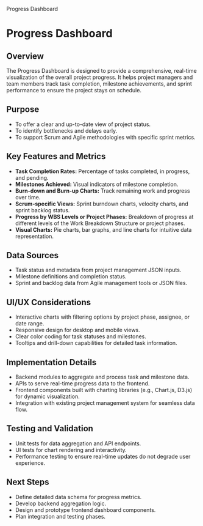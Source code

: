 Progress Dashboard



# Progress Dashboard

## Overview

The Progress Dashboard is designed to provide a comprehensive, real-time visualization of the overall project progress. It helps project managers and team members track task completion, milestone achievements, and sprint performance to ensure the project stays on schedule.

## Purpose

* To offer a clear and up-to-date view of project status.
* To identify bottlenecks and delays early.
* To support Scrum and Agile methodologies with specific sprint metrics.

## Key Features and Metrics

* **Task Completion Rates:** Percentage of tasks completed, in progress, and pending.
* **Milestones Achieved:** Visual indicators of milestone completion.
* **Burn-down and Burn-up Charts:** Track remaining work and progress over time.
* **Scrum-specific Views:** Sprint burndown charts, velocity charts, and sprint backlog status.
* **Progress by WBS Levels or Project Phases:** Breakdown of progress at different levels of the Work Breakdown Structure or project phases.
* **Visual Charts:** Pie charts, bar graphs, and line charts for intuitive data representation.

## Data Sources

* Task status and metadata from project management JSON inputs.
* Milestone definitions and completion status.
* Sprint and backlog data from Agile management tools or JSON files.

## UI/UX Considerations

* Interactive charts with filtering options by project phase, assignee, or date range.
* Responsive design for desktop and mobile views.
* Clear color coding for task statuses and milestones.
* Tooltips and drill-down capabilities for detailed task information.

## Implementation Details

* Backend modules to aggregate and process task and milestone data.
* APIs to serve real-time progress data to the frontend.
* Frontend components built with charting libraries (e.g., Chart.js, D3.js) for dynamic visualization.
* Integration with existing project management system for seamless data flow.

## Testing and Validation

* Unit tests for data aggregation and API endpoints.
* UI tests for chart rendering and interactivity.
* Performance testing to ensure real-time updates do not degrade user experience.

## Next Steps

* Define detailed data schema for progress metrics.
* Develop backend aggregation logic.
* Design and prototype frontend dashboard components.
* Plan integration and testing phases.